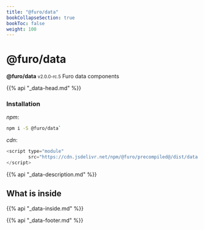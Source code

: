 ```yaml
---
title: "@furo/data"
bookCollapseSection: true
bookToc: false
weight: 100
---
```


# @furo/data
**@furo/data** <small>v2.0.0-rc.5</small>
Furo data components

{{% api "_data-head.md" %}}

### Installation
*npm*:
```bash
npm i -S @furo/data`
```


*cdn*:
```js
<script type="module"
        src="https://cdn.jsdelivr.net/npm/@furo/precompiled@/dist/data.js">
</script>
```

{{% api "_data-description.md" %}}

## What is inside
{{% api "_data-inside.md" %}}

{{% api "_data-footer.md" %}}
